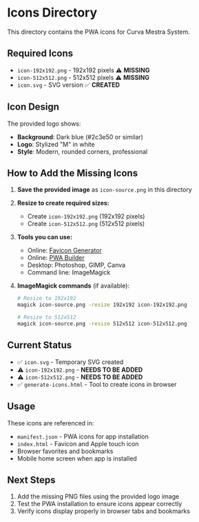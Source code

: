 # Icons Directory

This directory contains the PWA icons for Curva Mestra System.

## Required Icons

- `icon-192x192.png` - 192x192 pixels ⚠️ **MISSING**
- `icon-512x512.png` - 512x512 pixels ⚠️ **MISSING**
- `icon.svg` - SVG version ✅ **CREATED**

## Icon Design

The provided logo shows:
- **Background**: Dark blue (#2c3e50 or similar)
- **Logo**: Stylized "M" in white
- **Style**: Modern, rounded corners, professional

## How to Add the Missing Icons

1. **Save the provided image** as `icon-source.png` in this directory
2. **Resize to create required sizes:**
   - Create `icon-192x192.png` (192x192 pixels)
   - Create `icon-512x512.png` (512x512 pixels)

3. **Tools you can use:**
   - Online: [Favicon Generator](https://realfavicongenerator.net/)
   - Online: [PWA Builder](https://www.pwabuilder.com/imageGenerator)
   - Desktop: Photoshop, GIMP, Canva
   - Command line: ImageMagick

4. **ImageMagick commands** (if available):
   ```bash
   # Resize to 192x192
   magick icon-source.png -resize 192x192 icon-192x192.png
   
   # Resize to 512x512  
   magick icon-source.png -resize 512x512 icon-512x512.png
   ```

## Current Status

- ✅ `icon.svg` - Temporary SVG created
- ⚠️ `icon-192x192.png` - **NEEDS TO BE ADDED**
- ⚠️ `icon-512x512.png` - **NEEDS TO BE ADDED**
- ✅ `generate-icons.html` - Tool to create icons in browser

## Usage

These icons are referenced in:
- `manifest.json` - PWA icons for app installation
- `index.html` - Favicon and Apple touch icon
- Browser favorites and bookmarks
- Mobile home screen when app is installed

## Next Steps

1. Add the missing PNG files using the provided logo image
2. Test the PWA installation to ensure icons appear correctly
3. Verify icons display properly in browser tabs and bookmarks